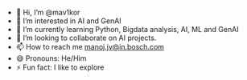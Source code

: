 - 👋 Hi, I’m @mav1kor
- 👀 I’m interested in AI and GenAI
- 🌱 I’m currently learning Python, Bigdata analysis, AI, ML and GenAI 
- 💞️ I’m looking to collaborate on AI projects. 
- 📫 How to reach me manoj.jv@in.bosch.com  
- 😄 Pronouns: He/Him 
- ⚡ Fun fact: I like to explore 

<!---
mav1kor/mav1kor is a ✨ special ✨ repository because its `README.md` (this file) appears on your GitHub profile.
You can click the Preview link to take a look at your changes.
--->
